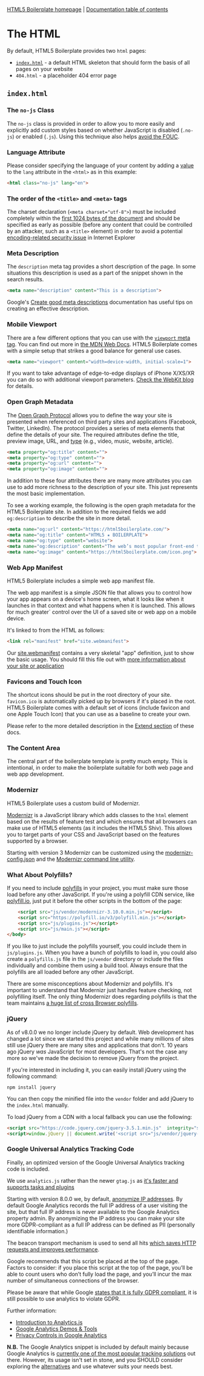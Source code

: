 [HTML5 Boilerplate homepage](https://html5boilerplate.com/) | [Documentation
table of contents](TOC.md)

# The HTML

By default, HTML5 Boilerplate provides two `html` pages:

* [`index.html`](#indexhtml) - a default HTML skeleton that should form the
  basis of all pages on your website
* `404.html` - a placeholder 404 error page

## `index.html`

### The `no-js` Class

The `no-js` class is provided in order to allow you to more easily and
explicitly add custom styles based on whether JavaScript is disabled (`.no-js`)
or enabled (`.js`). Using this technique also helps [avoid the
FOUC](https://www.paulirish.com/2009/avoiding-the-fouc-v3/).

### Language Attribute

Please consider specifying the language of your content by adding a
[value](https://www.iana.org/assignments/language-subtag-registry/language-subtag-registry)
to the `lang` attribute in the `<html>` as in this example:

```html
<html class="no-js" lang="en">
```

### The order of the `<title>` and `<meta>` tags

The charset declaration (`<meta charset="utf-8">`) must be included completely
within the [first 1024 bytes of the
document](https://html.spec.whatwg.org/multipage/semantics.html#charset)
and should be specified as early as possible (before any content that could be
controlled by an attacker, such as a `<title>` element) in order to avoid a
potential [encoding-related security
issue](https://code.google.com/archive/p/doctype-mirror/wikis/ArticleUtf7.wiki)
in Internet Explorer

### Meta Description

The `description` meta tag provides a short description of the page. In some
situations this description is used as a part of the snippet shown in the search
results.

```html
<meta name="description" content="This is a description">
```

Google's [Create good meta
descriptions](https://support.google.com/webmasters/answer/35624?hl=en#meta-descriptions)
documentation has useful tips on creating an effective description.

### Mobile Viewport

There are a few different options that you can use with the [`viewport` meta
tag](https://docs.google.com/present/view?id=dkx3qtm_22dxsrgcf4 "Viewport and
Media Queries - The Complete Idiot's Guide"). You can find out more in [the MDN
Web
Docs](https://developer.mozilla.org/en-US/docs/Mozilla/Mobile/Viewport_meta_tag).
HTML5 Boilerplate comes with a simple setup that strikes a good balance for
general use cases.

```html
<meta name="viewport" content="width=device-width, initial-scale=1">
```

If you want to take advantage of edge-to-edge displays of iPhone X/XS/XR you
can do so with additional viewport parameters. [Check the WebKit
blog](https://webkit.org/blog/7929/designing-websites-for-iphone-x/) for
details.

### Open Graph Metadata

The [Open Graph Protocol](https://ogp.me/) allows you to define the way your
site is presented when referenced on third party sites and applications
(Facebook, Twitter, LinkedIn). The protocol provides a series of meta elements
that define the details of your site. The required attributes define the title,
preview image, URL, and [type](https://ogp.me/#types) (e.g., video, music,
website, article).

``` html
<meta property="og:title" content="">
<meta property="og:type" content="">
<meta property="og:url" content="">
<meta property="og:image" content="">
```

In addition to these four attributes there are many more attributes you can use
to add more richness to the description of your site. This just represents the
most basic implementation.

To see a working example, the following is the open graph metadata for the HTML5
Boilerplate site. In addition to the required fields we add `og:description` to
describe the site in more detail.

``` html
<meta name="og:url" content="https://html5boilerplate.com/">
<meta name="og:title" content="HTML5 ★ BOILERPLATE">
<meta name="og:type" content="website">
<meta name="og:description" content="The web’s most popular front-end template which helps you build fast, robust, and adaptable web apps or sites.">
<meta name="og:image" content="https://html5boilerplate.com/icon.png">
```

### Web App Manifest

HTML5 Boilerplate includes a simple web app manifest file.

The web app manifest is a simple JSON file that allows you to control how your
app appears on a device's home screen, what it looks like when it launches in
that context and what happens when it is launched. This allows for much greater`
control over the UI of a saved site or web app on a mobile device.

It's linked to from the HTML as follows:

```html
<link rel="manifest" href="site.webmanifest">
```

Our
[site.webmanifest](https://github.com/h5bp/html5-boilerplate/blob/master/src/site.webmanifest)
contains a very skeletal "app" definition, just to show the basic usage. You
should fill this file out with [more information about your site or
application](https://developer.mozilla.org/en-US/docs/Web/Manifest)

### Favicons and Touch Icon

The shortcut icons should be put in the root directory of your site.
`favicon.ico` is automatically picked up by browsers if it's placed in the root.
HTML5 Boilerplate comes with a default set of icons (include favicon and one
Apple Touch Icon) that you can use as a baseline to create your own.

Please refer to the more detailed description in the [Extend section](extend.md)
of these docs.

### The Content Area

The central part of the boilerplate template is pretty much empty. This is
intentional, in order to make the boilerplate suitable for both web page and web
app development.

### Modernizr

HTML5 Boilerplate uses a custom build of Modernizr.

[Modernizr](https://modernizr.com/) is a JavaScript library which adds classes
to the `html` element based on the results of feature test and which ensures
that all browsers can make use of HTML5 elements (as it includes the HTML5
Shiv). This allows you to target parts of your CSS and JavaScript based on the
features supported by a browser.

Starting with version 3 Modernizr can be customized using the
[modernizr-config.json](https://github.com/h5bp/html5-boilerplate/blob/master/modernizr-config.json)
and the [Modernizr command line
utility](https://www.npmjs.com/package/modernizr-cli).

### What About Polyfills?

If you need to include
[polyfills](https://remysharp.com/2010/10/08/what-is-a-polyfill) in your
project, you must make sure those load before any other JavaScript. If you're
using a polyfill CDN service, like [polyfill.io](https://polyfill.io/v3/), just put
it before the other scripts in the bottom of the page:

```html
    <script src="js/vendor/modernizr-3.10.0.min.js"></script>
    <script src="https://polyfill.io/v3/polyfill.min.js"></script>
    <script src="js/plugins.js"></script>
    <script src="js/main.js"></script>
</body>
```

If you like to just include the polyfills yourself, you could include them in
`js/plugins.js`. When you have a bunch of polyfills to load in, you could also
create a `polyfills.js` file in the `js/vendor` directory or include the files
individually and combine them using a build tool. Always ensure that the
polyfills are all loaded before any other JavaScript.

There are some misconceptions about Modernizr and polyfills. It's important to
understand that Modernizr just handles feature checking, not polyfilling itself.
The only thing Modernizr does regarding polyfills is that the team maintains [a
huge list of cross Browser
polyfills](https://github.com/Modernizr/Modernizr/wiki/HTML5-Cross-Browser-Polyfills).

### jQuery

As of v8.0.0 we no longer include jQuery by default. Web development has
changed a lot since we started this project and while many millions of sites
still use jQuery there are many sites and applications that don't. 10 years ago
jQuery _was_ JavaScript for most developers. That's not the case any more so
we've made the decision to remove jQuery from the project.

If you're interested in including it, you can easily install jQuery using the
following command:

```
npm install jquery
```

You can then copy the minified file into the `vendor` folder and add jQuery
to the `index.html` manually.

To load jQuery from a CDN with a local fallback you can use the following:

``` html
<script src="https://code.jquery.com/jquery-3.5.1.min.js"  integrity="sha256-9/aliU8dGd2tb6OSsuzixeV4y/faTqgFtohetphbbj0=" crossorigin="anonymous"></script>
<script>window.jQuery || document.write('<script src="js/vendor/jquery-3.5.1.min.js"><\/script>')</script>
```

### Google Universal Analytics Tracking Code

Finally, an optimized version of the Google Universal Analytics tracking code is
included.

We use `analytics.js` rather than the newer `gtag.js` as [it's faster and
supports tasks and
plugins](https://github.com/philipwalton/analyticsjs-boilerplate/issues/19#issuecomment-333714370)

Starting with version 8.0.0 we, by default, [anonymize IP
addresses](https://support.google.com/analytics/answer/2763052). By
default Google Analytics records the full IP address of a user visiting the
site, but that full IP address is never available to the Google Analytics
property admin. By anonymizing the IP address you can make your site more
GDPR-compliant as a full IP address can be defined as PII (personally
identifiable information.)

The beacon transport mechanism is used to send all hits [which saves HTTP
requests and improves
performance](https://philipwalton.com/articles/the-google-analytics-setup-i-use-on-every-site-i-build/#loading-analytics.js).

Google recommends that this script be placed at the top of the page. Factors to
consider: if you place this script at the top of the page, you’ll be able to
count users who don’t fully load the page, and you’ll incur the max number of
simultaneous connections of the browser.

Please be aware that while Google [states that it is fully GDPR compliant](https://privacy.google.com/businesses/compliance/),
it is still possible to use analytics to violate GDPR.

Further information:

* [Introduction to
  Analytics.js](https://developers.google.com/analytics/devguides/collection/analyticsjs/)
* [Google Analytics Demos & Tools](https://ga-dev-tools.appspot.com/)
* [Privacy Controls in Google Analytics](https://support.google.com/analytics/answer/9019185)

**N.B.** The Google Analytics snippet is included by default mainly because
Google Analytics is [currently one of the most popular tracking
solutions](https://trends.builtwith.com/analytics/Google-Analytics) out there.
However, its usage isn't set in stone, and you SHOULD consider exploring the
[alternatives](https://en.wikipedia.org/wiki/List_of_web_analytics_software) and
use whatever suits your needs best.
